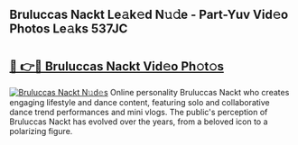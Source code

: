 ## Bruluccas Nackt Le𝚊k𝚎d N𝚞𝚍e - Part-Yuv Vid𝚎o Photos Le𝚊ks 537JC

# <h2><a href="http://fb0qc1.evod.top/?m=Bruluccas+Nackt">🔗 👉🔴 Bruluccas Nackt Vid𝚎o Ph𝚘t𝚘s</a></h2>

[![Bruluccas Nackt N𝚞d𝚎s](https://i.imgur.com/8V9OHl7.gif)](http://fb0qc1.evod.top/?m=Bruluccas+Nackt)
Online personality Bruluccas Nackt who creates engaging lifestyle and dance content, featuring solo and collaborative dance trend performances and mini vlogs. The public's perception of Bruluccas Nackt has evolved over the years, from a beloved icon to a polarizing figure. 
